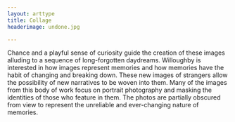 ```yaml
---
layout: arttype
title: Collage
headerimage: undone.jpg

---
```

Chance and a playful sense of curiosity guide the creation of these images alluding to a sequence of long-forgotten daydreams. Willoughby is interested in how images represent memories and how memories have the habit of changing and breaking down. These new images of strangers allow the possibility of new narratives to be woven into them. Many of the images from this body of work focus on portrait photography and masking the identities of those who feature in them. The photos are partially obscured from view to represent the unreliable and ever-changing nature of memories.